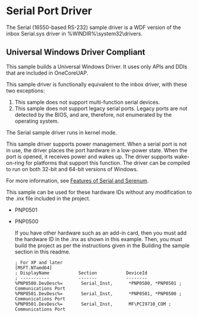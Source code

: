 Serial Port Driver
==================

The Serial (16550-based RS-232) sample driver is a WDF version of the inbox Serial.sys driver in %WINDIR%\\system32\\drivers.

## Universal Windows Driver Compliant
This sample builds a Universal Windows Driver. It uses only APIs and DDIs that are included in OneCoreUAP.

This sample driver is functionally equivalent to the inbox driver, with these two exceptions:

1.  This sample does not support multi-function serial devices.
2.  This sample does not support legacy serial ports. Legacy ports are not detected by the BIOS, and are, therefore, not enumerated by the operating system.

The Serial sample driver runs in kernel mode.

This sample driver supports power management. When a serial port is not in use, the driver places the port hardware in a low-power state. When the port is opened, it receives power and wakes up. The driver supports wake-on-ring for platforms that support this function. The driver can be compiled to run on both 32-bit and 64-bit versions of Windows.

For more information, see [Features of Serial and Serenum](http://msdn.microsoft.com/en-us/library/windows/hardware/ff546505).

This sample can be used for these hardware IDs without any modification to the .inx file included in the project.

-   PNP0501
-   PNP0500

    If you have other hardware such as an add-in card, then you must add the hardware ID in the .inx as shown in this example. Then, you must build the project as per the instructions given in the Building the sample section in this readme.

    ```
    ; For XP and later
    [MSFT.NTamd64]
    ; DisplayName           Section           DeviceId
    ; -----------           -------           --------
    %PNP0500.DevDesc%=       Serial_Inst,      *PNP0500, *PNP0501 ; Communications Port
    %PNP0501.DevDesc%=       Serial_Inst,      *PNP0501, *PNP0500 ; Communications Port
    %PNP0501.DevDesc%=       Serial_Inst,      MF\PCI9710_COM ; Communications Port
    ```
